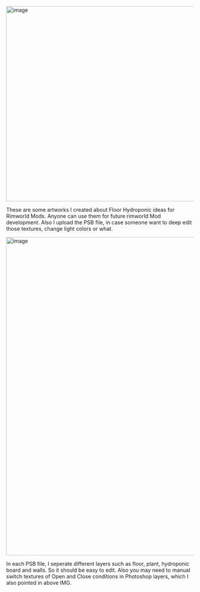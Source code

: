 <img width="664" height="525" alt="image" src="https://github.com/user-attachments/assets/06ed31c3-e762-4be0-8f89-ded061bd285a" />

These are some artworks I created about Floor Hydroponic ideas for Rimworld Mods. 
Anyone can use them for future rimworld Mod development.
Also I upload the PSB file, in case someone want to deep edit those textures, change light colors or what.

<img width="1275" height="856" alt="image" src="https://github.com/user-attachments/assets/f2ad0757-db2c-4da1-96d8-b0751f459e03" />

In each PSB file, I seperate different layers such as floor, plant, hydroponic board and walls. So it should be easy to edit.
Also you may need to manual switch textures of Open and Close conditions in Photoshop layers, which I also pointed in above IMG.
